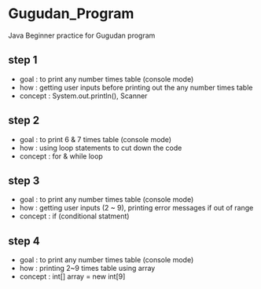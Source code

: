 # Gugudan_Program
Java Beginner practice for Gugudan program

## step 1
- goal : to print any number times table (console mode)
- how : getting user inputs before printing out the any number times table
- concept : System.out.println(), Scanner

## step 2
- goal : to print 6 & 7 times table (console mode)
- how : using loop statements to cut down the code
- concept : for & while loop 

## step 3
- goal : to print any number times table (console mode)
- how : getting user inputs (2 ~ 9), printing error messages if out of range
- concept : if (conditional statment)

## step 4
- goal : to print any number times table (console mode)
- how : printing 2~9 times table using array
- concept : int[] array = new int[9]
